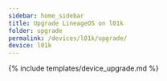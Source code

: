 ```yaml
---
sidebar: home_sidebar
title: Upgrade LineageOS on l01k
folder: upgrade
permalink: /devices/l01k/upgrade/
device: l01k
---
```

{% include templates/device_upgrade.md %}
